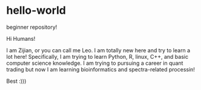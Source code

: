 # hello-world
beginner repository!

Hi Humans!

I am Zijian, or you can call me Leo. I am totally new here and try to learn a lot here!
Specifically, I am trying to learn Python, R, linux, C++, and basic computer science knowledge. I am trying to pursuing a career in quant trading but now I am learning bioinformatics and spectra-related processin!

Best :)))
